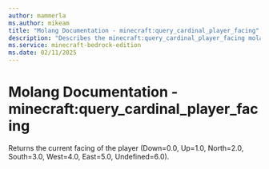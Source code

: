 ```yaml
---
author: mammerla
ms.author: mikeam
title: "Molang Documentation - minecraft:query_cardinal_player_facing"
description: "Describes the minecraft:query_cardinal_player_facing molang"
ms.service: minecraft-bedrock-edition
ms.date: 02/11/2025 
---
```


# Molang Documentation - minecraft:query_cardinal_player_facing

Returns the current facing of the player (Down=0.0, Up=1.0, North=2.0, South=3.0, West=4.0, East=5.0, Undefined=6.0).
